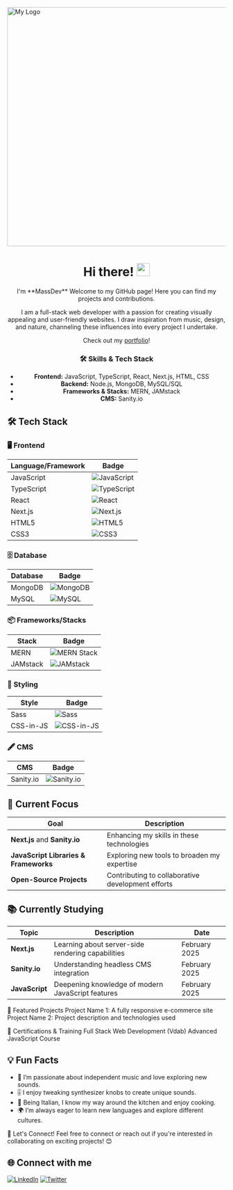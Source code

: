 
<img src="https://delightful-swan-a26d76.netlify.app/logo-grey.webP" alt="My Logo" width="550" align="center" />  
                                      

<h1 align="center">Hi there! <img src="https://media.giphy.com/media/hvRJCLFzcasrR4ia7z/giphy.gif" width="30px"></h1>


<p align="center">I'm **MassDev** Welcome to my GitHub page! Here you can find my projects and contributions.</p>






<p align="center">I am a full-stack web developer with a passion for creating visually appealing and user-friendly websites. I draw inspiration from music, design, and nature, channeling these influences into every project I undertake.</p>

<p align="center">Check out my <a href="http://www.massdev.studio/" target="_blank" rel="noopener noreferrer">portfolio</a>!</p>

<h3 align="center">🛠️ Skills & Tech Stack</h3>
<ul align="center">
  <li><strong>Frontend:</strong> JavaScript, TypeScript, React, Next.js, HTML, CSS</li>
  <li><strong>Backend:</strong> Node.js, MongoDB, MySQL/SQL</li>
  <li><strong>Frameworks & Stacks:</strong> MERN, JAMstack</li>
  <li><strong>CMS:</strong> Sanity.io</li>
</ul>



## 🛠️ Tech Stack  

### 🖥️ Frontend  
| Language/Framework | Badge |
|--------------------|-------|
| JavaScript         | ![JavaScript](https://img.shields.io/badge/-JavaScript-F7DF1E?style=flat-square&logo=javascript&logoColor=black) |
| TypeScript         | ![TypeScript](https://img.shields.io/badge/-TypeScript-3178C6?style=flat-square&logo=typescript&logoColor=white) |
| React              | ![React](https://img.shields.io/badge/-React-61DAFB?style=flat-square&logo=react&logoColor=black) |
| Next.js            | ![Next.js](https://img.shields.io/badge/-Next.js-000000?style=flat-square&logo=next.js&logoColor=white) |
| HTML5              | ![HTML5](https://img.shields.io/badge/-HTML5-E34F26?style=flat-square&logo=html5&logoColor=white) |
| CSS3               | ![CSS3](https://img.shields.io/badge/-CSS3-1572B6?style=flat-square&logo=css3&logoColor=white) |

### 🗄️ Database  
| Database   | Badge |
|------------|-------|
| MongoDB    | ![MongoDB](https://img.shields.io/badge/-MongoDB-47A248?style=flat-square&logo=mongodb&logoColor=white) |
| MySQL      | ![MySQL](https://img.shields.io/badge/-MySQL-4479A1?style=flat-square&logo=mysql&logoColor=white) |

### 📦 Frameworks/Stacks  
| Stack      | Badge |
|------------|-------|
| MERN       | ![MERN Stack](https://img.shields.io/badge/-MERN-3B2D4F?style=flat-square&logo=javascript&logoColor=white) |
| JAMstack   | ![JAMstack](https://img.shields.io/badge/-JAMstack-F0047F?style=flat-square&logo=jamstack&logoColor=white) |

### 🎨 Styling  
| Style      | Badge |
|------------|-------|
| Sass       | ![Sass](https://img.shields.io/badge/-Sass-CC6699?style=flat-square&logo=sass&logoColor=white) |
| CSS-in-JS  | ![CSS-in-JS](https://img.shields.io/badge/-CSS--in--JS-563D7C?style=flat-square&logo=styled-components&logoColor=white) |

### 🖋️ CMS  
| CMS        | Badge |
|------------|-------|
| Sanity.io  | ![Sanity.io](https://img.shields.io/badge/-Sanity.io-F03E2F?style=flat-square&logo=sanity&logoColor=white) |



## 🌱 Current Focus  

| Goal                                       | Description                                         |
|--------------------------------------------|-----------------------------------------------------|
| **Next.js** and **Sanity.io**             | Enhancing my skills in these technologies          |
| **JavaScript Libraries & Frameworks**     | Exploring new tools to broaden my expertise        |
| **Open-Source Projects**                   | Contributing to collaborative development efforts    |

## 📚 Currently Studying  

| Topic                                     | Description                                   | Date          |
|-------------------------------------------|-----------------------------------------------|---------------|
| **Next.js**                               | Learning about server-side rendering capabilities | February 2025 |
| **Sanity.io**                             | Understanding headless CMS integration        | February 2025 |
| **JavaScript**                            | Deepening knowledge of modern JavaScript features | February 2025 |


🚀 Featured Projects
Project Name 1: A fully responsive e-commerce site
Project Name 2: Project description and technologies used

📜 Certifications & Training
Full Stack Web Development (Vdab)
Advanced JavaScript Course

## 💡 Fun Facts
- 🎵 I’m passionate about independent music and love exploring new sounds.  
- 🎚️ I enjoy tweaking synthesizer knobs to create unique sounds.  
- 🍝 Being Italian, I know my way around the kitchen and enjoy cooking.  
- 🌍 I’m always eager to learn new languages and explore different cultures.


🤝 Let's Connect!
Feel free to connect or reach out if you're interested in collaborating on exciting projects! 😊

## 🌐 Connect with me
[![LinkedIn](https://img.shields.io/badge/-LinkedIn-0077B5?style=for-the-badge&logo=linkedin&logoColor=white)]([https://www.linkedin.com/in/tuo-profilo](https://www.linkedin.com/in/massimiliano-marcello-4195681a7/))  
[![Twitter](https://img.shields.io/badge/-Twitter-1DA1F2?style=for-the-badge&logo=twitter&logoColor=white)](https://twitter.com/tuo-profilo)  


